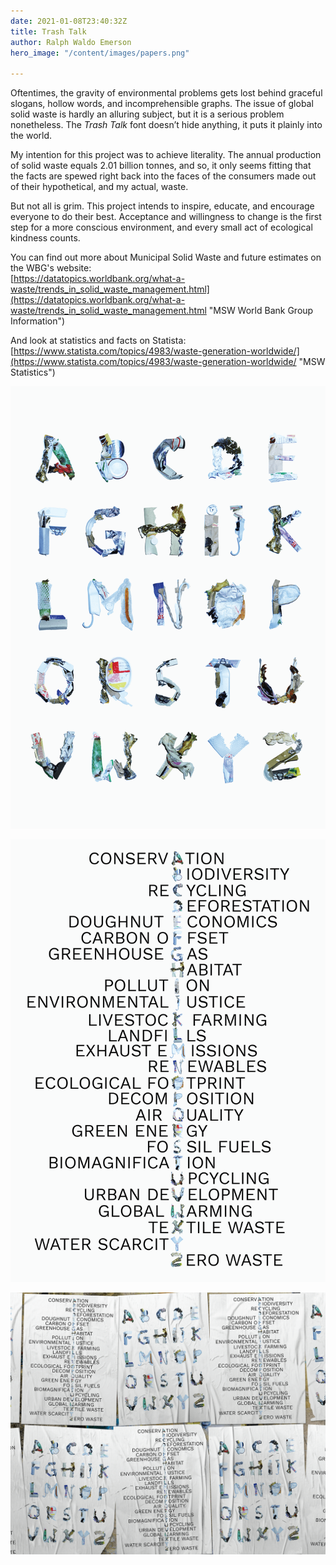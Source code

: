 ```yaml
---
date: 2021-01-08T23:40:32Z
title: Trash Talk
author: Ralph Waldo Emerson
hero_image: "/content/images/papers.png"

---
```

Oftentimes, the gravity of environmental problems gets lost behind graceful slogans, hollow words, and incomprehensible graphs. The issue of global solid waste is hardly an alluring subject, but it is a serious problem nonetheless. The _Trash Talk_ font doesn’t hide anything, it puts it plainly into the world.

My intention for this project was to achieve literality. The annual production of solid waste equals 2.01 billion tonnes, and so, it only seems fitting that the facts are spewed right back into the faces of the consumers made out of their hypothetical, and my actual, waste.

But not all is grim. This project intends to inspire, educate, and encourage everyone to do their best. Acceptance and willingness to change is the first step for a more conscious environment, and every small act of ecological kindness counts.

You can find out more about Municipal Solid Waste and future estimates on the WBG's website:  
[https://datatopics.worldbank.org/what-a-waste/trends_in_solid_waste_management.html](https://datatopics.worldbank.org/what-a-waste/trends_in_solid_waste_management.html "MSW World Bank Group Information")

And look at statistics and facts on Statista:  
[https://www.statista.com/topics/4983/waste-generation-worldwide/](https://www.statista.com/topics/4983/waste-generation-worldwide/ "MSW Statistics")

![Trash Talk Alphabet](/content/images/trashtalk_alphabet.png "Trash Talk Alphabet")

![Trash Talk Crossword](/content/images/trashtalk_crossword_1.png "Trash Talk Crossword")

![](/content/images/436.png)